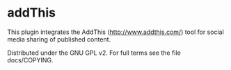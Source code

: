 # addThis
This plugin integrates the AddThis (http://www.addthis.com/) tool for social media sharing of published content.

Distributed under the GNU GPL v2. For full terms see the file docs/COPYING.

